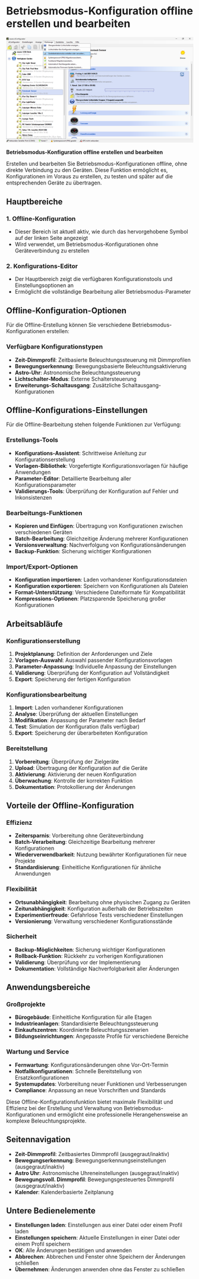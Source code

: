 # Betriebsmodus-Konfiguration offline erstellen und bearbeiten

![Betriebsmodus-Konfiguration offline erstellen und bearbeiten](betriebsmodus-konfiguration-offline-erstellen-und-bearbeiten.png)

**Betriebsmodus-Konfiguration offline erstellen und bearbeiten**

Erstellen und bearbeiten Sie Betriebsmodus-Konfigurationen offline, ohne direkte Verbindung zu den Geräten. Diese Funktion ermöglicht es, Konfigurationen im Voraus zu erstellen, zu testen und später auf die entsprechenden Geräte zu übertragen.

## Hauptbereiche

### 1. Offline-Konfiguration

- Dieser Bereich ist aktuell aktiv, wie durch das hervorgehobene Symbol auf der linken Seite angezeigt
- Wird verwendet, um Betriebsmodus-Konfigurationen ohne Geräteverbindung zu erstellen

### 2. Konfigurations-Editor

- Der Hauptbereich zeigt die verfügbaren Konfigurationstools und Einstellungsoptionen an
- Ermöglicht die vollständige Bearbeitung aller Betriebsmodus-Parameter

## Offline-Konfiguration-Optionen

Für die Offline-Erstellung können Sie verschiedene Betriebsmodus-Konfigurationen erstellen:

### Verfügbare Konfigurationstypen
- **Zeit-Dimmprofil**: Zeitbasierte Beleuchtungssteuerung mit Dimmprofilen
- **Bewegungserkennung**: Bewegungsbasierte Beleuchtungsaktivierung
- **Astro-Uhr**: Astronomische Beleuchtungssteuerung
- **Lichtschalter-Modus**: Externe Schaltersteuerung
- **Erweiterungs-Schaltausgang**: Zusätzliche Schaltausgang-Konfigurationen

## Offline-Konfigurations-Einstellungen

Für die Offline-Bearbeitung stehen folgende Funktionen zur Verfügung:

### Erstellungs-Tools
- **Konfigurations-Assistent**: Schrittweise Anleitung zur Konfigurationserstellung
- **Vorlagen-Bibliothek**: Vorgefertigte Konfigurationsvorlagen für häufige Anwendungen
- **Parameter-Editor**: Detaillierte Bearbeitung aller Konfigurationsparameter
- **Validierungs-Tools**: Überprüfung der Konfiguration auf Fehler und Inkonsistenzen

### Bearbeitungs-Funktionen
- **Kopieren und Einfügen**: Übertragung von Konfigurationen zwischen verschiedenen Geräten
- **Batch-Bearbeitung**: Gleichzeitige Änderung mehrerer Konfigurationen
- **Versionsverwaltung**: Nachverfolgung von Konfigurationsänderungen
- **Backup-Funktion**: Sicherung wichtiger Konfigurationen

### Import/Export-Optionen
- **Konfiguration importieren**: Laden vorhandener Konfigurationsdateien
- **Konfiguration exportieren**: Speichern von Konfigurationen als Dateien
- **Format-Unterstützung**: Verschiedene Dateiformate für Kompatibilität
- **Kompressions-Optionen**: Platzsparende Speicherung großer Konfigurationen

## Arbeitsabläufe

### Konfigurationserstellung
1. **Projektplanung**: Definition der Anforderungen und Ziele
2. **Vorlagen-Auswahl**: Auswahl passender Konfigurationsvorlagen
3. **Parameter-Anpassung**: Individuelle Anpassung der Einstellungen
4. **Validierung**: Überprüfung der Konfiguration auf Vollständigkeit
5. **Export**: Speicherung der fertigen Konfiguration

### Konfigurationsbearbeitung
1. **Import**: Laden vorhandener Konfigurationen
2. **Analyse**: Überprüfung der aktuellen Einstellungen
3. **Modifikation**: Anpassung der Parameter nach Bedarf
4. **Test**: Simulation der Konfiguration (falls verfügbar)
5. **Export**: Speicherung der überarbeiteten Konfiguration

### Bereitstellung
1. **Vorbereitung**: Überprüfung der Zielgeräte
2. **Upload**: Übertragung der Konfiguration auf die Geräte
3. **Aktivierung**: Aktivierung der neuen Konfiguration
4. **Überwachung**: Kontrolle der korrekten Funktion
5. **Dokumentation**: Protokollierung der Änderungen

## Vorteile der Offline-Konfiguration

### Effizienz
- **Zeitersparnis**: Vorbereitung ohne Geräteverbindung
- **Batch-Verarbeitung**: Gleichzeitige Bearbeitung mehrerer Konfigurationen
- **Wiederverwendbarkeit**: Nutzung bewährter Konfigurationen für neue Projekte
- **Standardisierung**: Einheitliche Konfigurationen für ähnliche Anwendungen

### Flexibilität
- **Ortsunabhängigkeit**: Bearbeitung ohne physischen Zugang zu Geräten
- **Zeitunabhängigkeit**: Konfiguration außerhalb der Betriebszeiten
- **Experimentierfreude**: Gefahrlose Tests verschiedener Einstellungen
- **Versionierung**: Verwaltung verschiedener Konfigurationsstände

### Sicherheit
- **Backup-Möglichkeiten**: Sicherung wichtiger Konfigurationen
- **Rollback-Funktion**: Rückkehr zu vorherigen Konfigurationen
- **Validierung**: Überprüfung vor der Implementierung
- **Dokumentation**: Vollständige Nachverfolgbarkeit aller Änderungen

## Anwendungsbereiche

### Großprojekte
- **Bürogebäude**: Einheitliche Konfiguration für alle Etagen
- **Industrieanlagen**: Standardisierte Beleuchtungssteuerung
- **Einkaufszentren**: Koordinierte Beleuchtungsszenarien
- **Bildungseinrichtungen**: Angepasste Profile für verschiedene Bereiche

### Wartung und Service
- **Fernwartung**: Konfigurationsänderungen ohne Vor-Ort-Termin
- **Notfallkonfigurationen**: Schnelle Bereitstellung von Ersatzkonfigurationen
- **Systemupdates**: Vorbereitung neuer Funktionen und Verbesserungen
- **Compliance**: Anpassung an neue Vorschriften und Standards

Diese Offline-Konfigurationsfunktion bietet maximale Flexibilität und Effizienz bei der Erstellung und Verwaltung von Betriebsmodus-Konfigurationen und ermöglicht eine professionelle Herangehensweise an komplexe Beleuchtungsprojekte.

## Seitennavigation

- **Zeit-Dimmprofil**: Zeitbasiertes Dimmprofil (ausgegraut/inaktiv)
- **Bewegungserkennung**: Bewegungserkennungseinstellungen (ausgegraut/inaktiv)
- **Astro Uhr**: Astronomische Uhreneinstellungen (ausgegraut/inaktiv)
- **Bewegungsvoll. Dimmprofil**: Bewegungsgesteuertes Dimmprofil (ausgegraut/inaktiv)
- **Kalender**: Kalenderbasierte Zeitplanung

## Untere Bedienelemente

- **Einstellungen laden**: Einstellungen aus einer Datei oder einem Profil laden
- **Einstellungen speichern**: Aktuelle Einstellungen in einer Datei oder einem Profil speichern
- **OK**: Alle Änderungen bestätigen und anwenden
- **Abbrechen**: Abbrechen und Fenster ohne Speichern der Änderungen schließen
- **Übernehmen**: Änderungen anwenden ohne das Fenster zu schließen